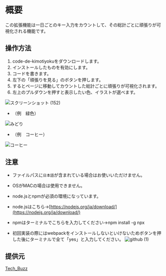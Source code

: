 
# 概要
この拡張機能は一日ごとのキー入力をカウントして、その総計ごとに頑張りが可視化される機能です。

## 操作方法
1. code-de-kimotiyokuをダウンロードします。
2. インストールしたものを有効にします。
3. コードを書きます。
4. 左下の「頑張りを見る」のボタンを押します。
5. するとページに移動してカウントした総計ごとに頑張りが可視化されます。
6. 左上のプルダウンを押すと表示したい色、イラストが選べます。

![スクリーンショット (152)](https://user-images.githubusercontent.com/109592085/186163853-43faf3ba-aa99-4191-b74d-2bc6b4c030a4.png)
- （例　緑色）

![みどり](https://user-images.githubusercontent.com/109592085/186161806-6b158aa0-ec1e-4ed9-ae1f-197892549e28.png)
- （例　コーヒー）

![コーヒー](https://user-images.githubusercontent.com/109592085/186162078-f0376c46-c6c3-4939-9ab5-ce9cd72166af.png)

## 注意
- ファイルパスに`日本語`が含まれている場合はお使いいただけません。
- OSがMACの場合は使用できません。
- node.jsとnpmが必須の環境になっています。
- node.jsはこちら→[https://nodejs.org/ja/download/](https://nodejs.org/ja/download/)
- npmはターミナルでこちらを入力してください→npm install -g npx

- 初回実装の際にはwebpackをインストールしないといけないためボタンを押した後にターミナルで全て「yes」と入力してください。
![github (1)](https://user-images.githubusercontent.com/109592085/186755945-4c0bcfce-987e-46c0-848f-bbaa27ac378a.png)


## 提供元
[Tech_Buzz](https://twitter.com/techbuz58367065)


